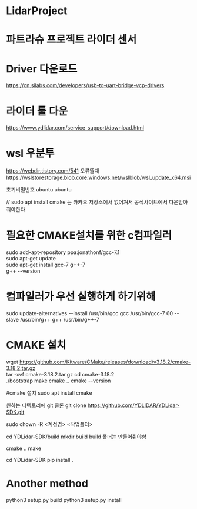 # LidarProject

# 파트라슈 프로젝트 라이더 센서

# Driver 다운로드
https://cn.silabs.com/developers/usb-to-uart-bridge-vcp-drivers

# 라이더 툴 다운
https://www.ydlidar.com/service_support/download.html

# wsl 우분투
https://webdir.tistory.com/541
오류뜰때
https://wslstorestorage.blob.core.windows.net/wslblob/wsl_update_x64.msi

초기비밀번호 
ubuntu
ubuntu


// sudo apt install cmake 는 카카오 저장소에서 없어져서 공식사이트에서 다운받아줘야한다

# 필요한 CMAKE설치를 위한 c컴파일러
sudo add-apt-repository ppa:jonathonf/gcc-7.1   
sudo apt-get update   
sudo apt-get install gcc-7 g++-7   
g++ --version   

# 컴파일러가 우선 실행하게 하기위해
sudo update-alternatives --install /usr/bin/gcc gcc /usr/bin/gcc-7 60 --slave /usr/bin/g++ g++ /usr/bin/g++-7   


# CMAKE 설치
wget https://github.com/Kitware/CMake/releases/download/v3.18.2/cmake-3.18.2.tar.gz   
tar -xvf cmake-3.18.2.tar.gz 
cd cmake-3.18.2   
./bootstrap 
make
cmake ..
cmake --version

#cmake 설치
sudo apt install cmake

원하는 디텍토리에 git 클론
git clone https://github.com/YDLIDAR/YDLidar-SDK.git

sudo chown -R <계정명> <작업폴더>

cd YDLidar-SDK/build
mkdir build
build 폴더는 만들어줘야함

cmake ..
make


cd YDLidar-SDK
pip install .

# Another method
python3 setup.py build
python3 setup.py install
